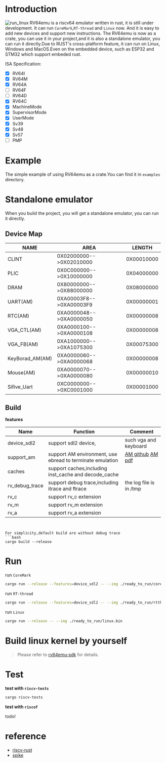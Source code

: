 # Introduction
![run_linux](https://cdn.jsdelivr.net/gh/leesum1/doc/img/leesum1.gif)
RV64emu is a riscv64 emulator written in rust, it is still under development. It can run `CoreMark`,`RT-thread` and `Linux` now. And it is easy to add new devices and support new instructions. The RV64emu is now as a crate, you can use it in your project,and it is also a standalone emulator, you can run it directly.Due to RUST's cross-platform feature, it can run on Linux, Windows and MacOS.Even on the embedded device, such as ESP32 and STM32 which support embeded rust.

ISA Specification:
- [x] RV64I
- [x] RV64M
- [x] RV64A
- [ ] RV64F
- [ ] RV64D
- [x] RV64C
- [x] MachineMode
- [x] SupervisorMode
- [x] UserMode
- [x] Sv39
- [x] Sv48
- [x] Sv57
- [ ] PMP

# Example
The simple example of using RV64emu as a crate.You can find it in `examples` directory.

# Standalone emulator

When you build the project, you will get a standalone emulator, you can run it directly.

## Device Map

| NAME         | AREA           | LENGTH       |
| ------------ | -------------- | --------- |
| CLINT        | 0X02000000-->0X02010000 | 0X00010000 |
| PLIC         | 0X0C000000-->0X10000000 | 0X04000000 |
| DRAM         | 0X80000000-->0X88000000 | 0X08000000 |
| UART(AM)         | 0XA00003F8-->0XA00003F9 | 0X00000001 |
| RTC(AM)          | 0XA0000048-->0XA0000050 | 0X00000008 |
| VGA_CTL(AM)      | 0XA0000100-->0XA0000108 | 0X00000008 |
| VGA_FB(AM)       | 0XA1000000-->0XA1075300 | 0X00075300 |
| KeyBorad_AM(AM)  | 0XA0000060-->0XA0000068 | 0X00000008 |
| Mouse(AM)        | 0XA0000070-->0XA0000080 | 0X00000010 |
| Sifive_Uart  | 0XC0000000-->0XC0001000 | 0X00001000 |


## Build

**features**

|Name|Function|Comment|
|----|--------|-------|
|device_sdl2|support sdl2 device,|such vga and keyboard|
|support_am|support AM environment, use ebread to terminate emulation|[AM github](https://github.com/NJU-ProjectN/abstract-machine) [AM pdf](https://oscpu.github.io/ysyx/events/2021-07-13_AM_Difftest/AM%E8%A3%B8%E6%9C%BA%E8%BF%90%E8%A1%8C%E6%97%B6%E7%8E%AF%E5%A2%83.pdf)|
|caches|support caches,including inst_cache and decode_cache||
|rv_debug_trace|support debug trace,including itrace and ftrace|the log file is in /tmp|
|rv_c|support rv_c extension||
|rv_m|support rv_m extension||
|rv_a|support rv_a extension||

```


For simplicity,default build are without debug trace
```bash
cargo build --release
```

# Run
run `CoreMark`
```bash
cargo run --release --features=device_sdl2 -- --img ./ready_to_run/coremark-riscv64-nemu.bin
```
run `RT-thread`
```bash
cargo run --release --features=device_sdl2 -- --img ./ready_to_run/rtthread.bin
```
run `Linux`
```bash
cargo run --release -- --img ./ready_to_run/linux.bin
```
# Build linux kernel by yourself
> Please refer to [rv64emu-sdk](https://github.com/leesum1/rv64emu-sdk) for details.

# Test
**test with `riscv-tests`**

```bash
cargo riscv-tests
```
**test with `riscof`**

todo! 

# reference
- [riscv-rust](https://github.com/takahirox/riscv-rust)
- [spike](https://github.com/riscv-software-src/riscv-isa-sim)

